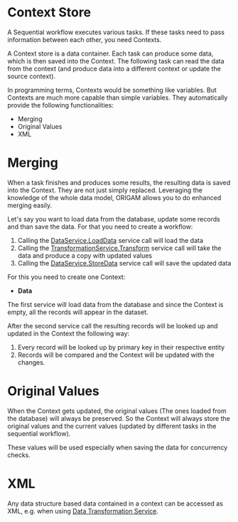 # Context Store

A Sequential workflow executes various tasks. If these tasks need to pass information between each other, you need Contexts.

A Context store is a data container. Each task can produce some data, which is then saved into the Context. The following task can read the data from the context (and produce data into a different context or update the source context).

In programming terms, Contexts would be something like variables. But Contexts are much more capable than simple variables. They automatically provide the following functionalities:

-   Merging
-   Original Values
-   XML

# Merging

When a task finishes and produces some results, the resulting data is saved into the Context. They are not just simply replaced. Leveraging the knowledge of the whole data model, ORIGAM allows you to do enhanced merging easily.

Let's say you want to load data from the database, update some records and than save the data. For that you need to create a workflow:

1.  Calling the [DataService.LoadData](/t/LoadData-Method) service call will load the data
2.  Calling the [TransformationService.Transform](/t/Transform-Method) service call will take the data and produce a copy with updated values
3.  Calling the [DataService.StoreData](/t/StoreData-Method) service call will save the updated data

For this you need to create one Context:

-   **Data**

The first service will load data from the database and since the Context is empty, all the records will appear in the dataset.

After the second service call the resulting records will be looked up and updated in the Context the following way:

1.  Every record will be looked up by primary key in their respective entity
2.  Records will be compared and the Context will be updated with the changes.

# Original Values

When the Context gets updated, the original values (The ones loaded from the database) will always be preserved. So the Context will always store the original values and the current values (updated by different tasks in the sequential workflow).

These values will be used especially when saving the data for concurrency checks.

# XML

Any data structure based data contained in a context can be accessed as XML, e.g. when using [Data Transformation Service](/t/DataTransformationService).
